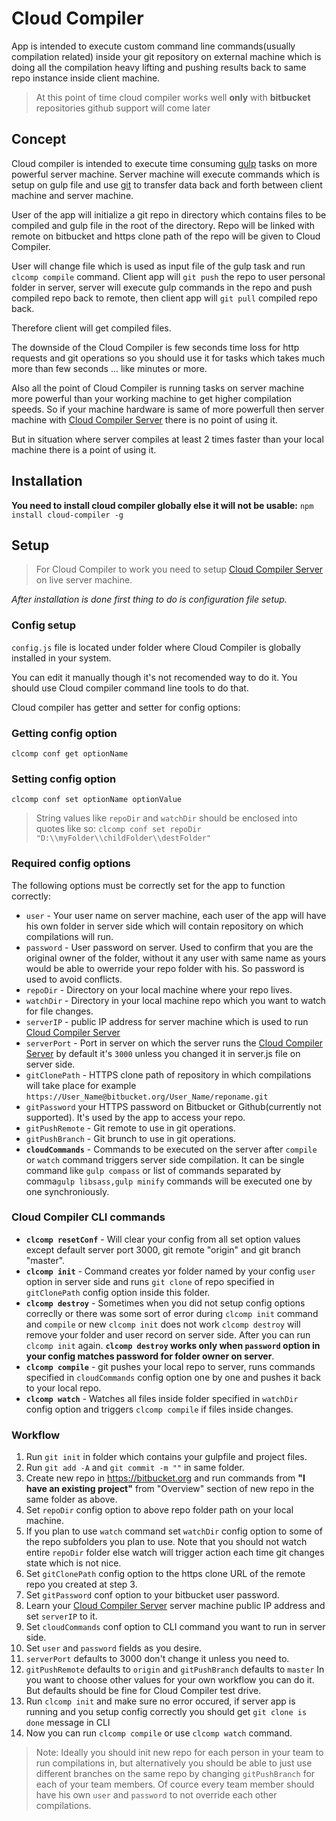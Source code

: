 # Cloud Compiler
App is intended to execute custom command line commands(usually compilation related) inside your git repository on external machine which is doing all the compilation heavy lifting and pushing results back to same repo instance inside client machine.

>At this point of time cloud compiler works well **only** with **bitbucket** repositories github support will come later

## Concept
Cloud compiler is intended to execute time consuming [gulp](http://gulpjs.com/) tasks on more powerful server machine. Server machine will execute commands which is setup on gulp file and use [git](https://git-scm.com/) to transfer data back and forth between client machine and server machine.

User of the app will initialize a git repo in directory which contains files to be compiled and gulp file in the root of the directory. Repo will be linked with remote on bitbucket and https clone path of the repo will be given to Cloud Compiler.

User will change file which is used as input file of the gulp task and run ```clcomp compile``` command. Client app will ```git push``` the repo to user personal folder in server, server will execute gulp commands in the repo and push compiled repo back to remote, then client app will ```git pull``` compiled repo back.

Therefore client will get compiled files.

The downside of the Cloud Compiler is few seconds time loss for http requests and git operations so you should use it for tasks which takes much more than few seconds ... like minutes or more.

Also all the point of Cloud Compiler is running tasks on server machine more powerful than your working machine to get higher compilation speeds. So if your machine hardware is same of more powerfull then server machine with [Cloud Compiler Server](https://github.com/DarthMarcius/cloudCompilerServer) there is no point of using it.

 But in situation where server compiles at least 2 times faster than your local machine there is a point of using it.

## Installation
**You need to install cloud compiler globally else it will not be usable:**
```npm install cloud-compiler -g```
## Setup
>For Cloud Compiler to work you need to setup [Cloud Compiler Server](https://github.com/DarthMarcius/cloudCompilerServer) on live server machine.

*After installation is done first thing to do is configuration file setup.*
### Config setup
```config.js``` file is located under folder where Cloud Compiler is globally installed in your system.

You can edit it manually though it's not recomended way to do it. You should use Cloud compiler command line tools to do that.

Cloud compiler has getter and setter for config options:
### Getting config option
```clcomp conf get optionName```
### Setting config option
```clcomp conf set optionName optionValue```
>String values like ```repoDir``` and ```watchDir``` should be enclosed into quotes like so:
```clcomp conf set repoDir "D:\\myFolder\\childFolder\\destFolder"```

### Required config options
The following options must be correctly set for the app to function correctly:
- ```user``` - Your user name on server machine, each user of the app will have his own folder in server side which will contain repository on which compilations will run.
- ```password``` - User password on server. Used to confirm that you are the original owner of the folder, without it any user with same name as yours would be able to owerride your repo folder with his. So password is used to avoid conflicts.
- ```repoDir``` - Directory on your local machine where your repo lives.
- ```watchDir``` - Directory in your local machine repo which you want to watch
for file changes.
- ```serverIP``` - public IP address for server  machine which is used to run [Cloud Compiler Server](https://github.com/DarthMarcius/cloudCompilerServer)
- ```serverPort``` - Port in server on which the server runs the [Cloud Compiler Server](https://github.com/DarthMarcius/cloudCompilerServer) by default it's ```3000``` unless you changed it in server.js file on server side.
- ```gitClonePath``` - HTTPS clone path of repository in which compilations will take place for example ```https://User_Name@bitbucket.org/User_Name/reponame.git```
- ```gitPassword``` your HTTPS password on Bitbucket or Github(currently not supported). It's used by the app to access your repo.
- ```gitPushRemote``` - Git remote to use in git operations.
- ```gitPushBranch``` - Git brunch to use in git operations.
- **```cloudCommands```** - Commands to be executed on the server after ```compile``` or ```watch``` command triggers server side compilation. It can be single command like ```gulp compass``` or list of commands separated by comma```gulp libsass,gulp minify``` commands will be executed one by one synchroniously.

### Cloud Compiler CLI commands
- **```clcomp resetConf```** - Will clear your config from all set option values except default server port 3000, git remote "origin" and git branch "master".
- **```clcomp init```** - Command creates yor folder named by your config ```user``` option in server side and runs ```git clone``` of repo specified in ```gitClonePath``` config option inside this folder.
- **```clcomp destroy```** - Sometimes when you did not setup config options correclly or there was some sort of error during ```clcomp init``` command and ```compile```  or new ```clcomp init``` does not work ```clcomp destroy``` will remove your folder and user record on server side. After you can run ```clcomp init``` again. **```clcomp destroy``` works only when ```password``` option in your config matches password for folder owner on server**.
- **```clcomp compile```** - git pushes your local repo to server, runs commands specified in ```cloudCommands``` config option one by one and pushes it back to your local repo.
- **```clcomp watch```** - Watches all files inside folder specified in ```watchDir``` config option and triggers ```clcomp compile``` if files inside changes.

### Workflow
1. Run ```git init``` in folder which contains your gulpfile and project files.
2. Run ```git add -A``` and ```git commit -m ""``` in same folder.
3. Create new repo in https://bitbucket.org and run commands from **"I have an existing project"** from "Overview" section of new repo in the same folder as above.
4. Set ```repoDir``` config option to above repo folder path on your local machine.
5. If you plan to use ```watch``` command set ```watchDir``` config option to some of the repo subfolders you plan to use. Note that you should not watch entire ```repoDir``` folder else watch will trigger action each time git changes state which is not nice.
6. Set ```gitClonePath``` config option to the https clone URL of the remote repo you created at step 3.
7. Set ```gitPassword``` conf option to your bitbucket user password.
8. Learn your [Cloud Compiler Server](https://github.com/DarthMarcius/cloudCompilerServer) server machine public IP address and set ```serverIP``` to it.
9. Set ```cloudCommands``` conf option to CLI command you want to run in server side.
10. Set ```user``` and  ```password``` fields as you desire.
11. ```serverPort``` defaults to 3000 don't change it unless you need to.
12. ```gitPushRemote``` defaults to ```origin``` and ```gitPushBranch``` defaults to ```master``` In you want to choose other values for your own workflow you can do it. But defaults should be fine for Cloud Compiler test drive.
13. Run ```clcomp init``` and make sure no error occured, if server app is running and you setup config correctly you should get ```git clone is done``` message in CLI
14. Now you can run ```clcomp compile``` or use ```clcomp watch``` command.


>Note: Ideally you should init new repo for each person in your team to run compilations in, but alternatively you should be able to just use different branches on the same repo by changing ```gitPushBranch``` for each of your team members.
Of cource every team member should have his own ```user``` and ```password``` to not override each other compilations.
